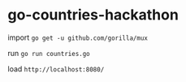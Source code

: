 # go-countries-hackathon

import `go get -u github.com/gorilla/mux`

run `go run countries.go`

load `http://localhost:8080/`


